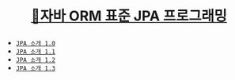 # <p align="center">[📜자바 ORM 표준 JPA 프로그래밍](https://github.com/Brylimo/TIL/blob/main/%EC%9E%90%EB%B0%94%20ORM%20%ED%91%9C%EC%A4%80%20JPA%20%ED%94%84%EB%A1%9C%EA%B7%B8%EB%9E%98%EB%B0%8D/README.md)</p>

- [`JPA 소개 1.0`](https://github.com/Brylimo/TIL/issues/137)
- [`JPA 소개 1.1`](https://github.com/Brylimo/TIL/issues/138)
- [`JPA 소개 1.2`](https://github.com/Brylimo/TIL/issues/139)
- [`JPA 소개 1.3`](https://github.com/Brylimo/TIL/issues/140)
